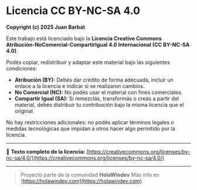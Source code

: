 # Licencia CC BY-NC-SA 4.0

**Copyright (c) 2025 Juan Barbat**

Este trabajo está licenciado bajo la **Licencia Creative Commons Atribución-NoComercial-CompartirIgual 4.0 Internacional (CC BY-NC-SA 4.0)**.

Podés copiar, redistribuir y adaptar este material bajo las siguientes condiciones:

- **Atribución (BY):** Debés dar crédito de forma adecuada, incluir un enlace a la licencia e indicar si se realizaron cambios.
- **No Comercial (NC):** No podés usar el material con fines comerciales.
- **Compartir Igual (SA):** Si remezclás, transformás o creás a partir del material, debés distribuir tu contribución bajo la misma licencia que el original.

No hay restricciones adicionales: no podés aplicar términos legales o medidas tecnológicas que impidan a otros hacer algo permitido por la licencia.

---

📄 **Texto completo de la licencia:**
[https://creativecommons.org/licenses/by-nc-sa/4.0/](https://creativecommons.org/licenses/by-nc-sa/4.0/)

---

> Proyecto parte de la comunidad **HolaWindev**
> Más info en [https://holawindev.com](https://holawindev.com)

